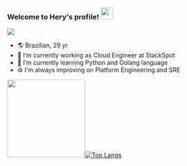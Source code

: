  
<h3>
  Welcome to Hery's profile!
  <img src="https://media.giphy.com/media/hvRJCLFzcasrR4ia7z/giphy.gif" width="28">
</h3>

<p>
  <img src="https://readme-typing-svg.herokuapp.com?color=%2336BCF7&center=true&vCenter=true&lines=Make+each+code+your+masterpiece."></a>
</p>

- :earth_americas: Brazilian, 29 yr
- 🔭 I’m currently working as Cloud Engineer at StackSpot
- 🌱 I’m currently learning Python and Golang language
- :gear: I'm always improving on Platform Engineering and SRE



<img height="180em" src="https://github-readme-stats.vercel.app/api?username=herysantos&show_icons=true&hide_border=true&&count_private=true&include_all_commits=true" />[![Top Langs](https://github-readme-stats.vercel.app/api/top-langs/?username=herysantos&layout=compact)](https://github.com/anuraghazra/github-readme-stats)
